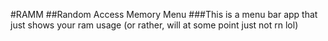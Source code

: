 #RAMM
##Random Access Memory Menu
###This is a menu bar app that just shows your ram usage (or rather, will at some point just not rn lol)


